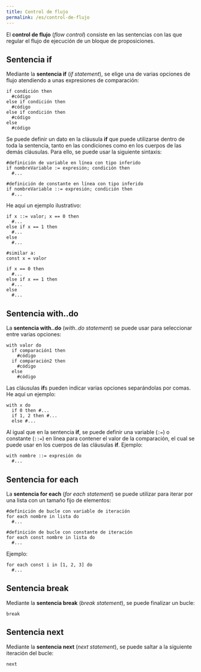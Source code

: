 ```yaml
---
title: Control de flujo
permalink: /es/control-de-flujo
---
```


El **control de flujo** (*flow control*) consiste en las sentencias con las que regular el flujo de ejecución de un bloque de proposiciones.

## Sentencia if

Mediante la **sentencia if** (*if statement*), se elige una de varias opciones de flujo atendiendo a unas expresiones de comparación:

```
if condición then
  #código
else if condición then
  #código
else if condición then
  #código
else
  #código
```

Se puede definir un dato en la cláusula **if** que puede utilizarse dentro de toda la sentencia, tanto en las condiciones como en los cuerpos de las demás cláusulas.
Para ello, se puede usar la siguiente sintaxis:

```
#definición de variable en línea con tipo inferido
if nombreVariable := expresión; condición then
  #...

#definición de constante en línea con tipo inferido
if nombreVariable ::= expresión; condición then
  #...
```

He aquí un ejemplo ilustrativo:

```
if x ::= valor; x == 0 then
  #...
else if x == 1 then
  #...
else
  #...

#similar a:
const x = valor

if x == 0 then
  #...
else if x == 1 then
  #...
else
  #...
```

## Sentencia with..do

La **sentencia with..do** (*with..do statement*) se puede usar para seleccionar entre varias opciones:

```
with valor do
  if comparación1 then
    #código
  if comparación2 then
    #código
  else
    #código
```

Las cláusulas **if**s pueden indicar varias opciones separándolas por comas.
He aquí un ejemplo:

```
with x do
  if 0 then #...
  if 1, 2 then #...
  else #...
```

Al igual que en la sentencia **if**, se puede definir una variable (`:=`) o constante (`::=`) en línea para contener el valor de la comparación,
el cual se puede usar en los cuerpos de las cláusulas **if**.
Ejemplo:

```
with nombre ::= expresión do
  #...
```

## Sentencia for each

La **sentencia for each** (*for each statement*) se puede utilizar para iterar por una lista con un tamaño fijo de elementos:

```
#definición de bucle con variable de iteración
for each nombre in lista do
  #...

#definición de bucle con constante de iteración
for each const nombre in lista do
  #...
```

Ejemplo:

```
for each const i in [1, 2, 3] do
  #...
```

## Sentencia break

Mediante la **sentencia break** (*break statement*), se puede finalizar un bucle:

```
break
```

## Sentencia next

Mediante la **sentencia next** (*next statement*), se puede saltar a la siguiente iteración del bucle:

```
next
```